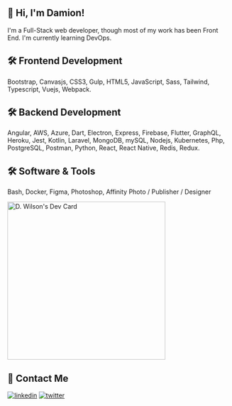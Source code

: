 
## 🚀 Hi, I'm Damion!
I'm a Full-Stack web developer, though most of my work has been Front End. I'm currently learning DevOps.


## 🛠 Frontend Development
Bootstrap, Canvasjs, CSS3, Gulp, HTML5, JavaScript, Sass, Tailwind, Typescript, Vuejs, Webpack.


## 🛠 Backend Development
Angular, AWS, Azure, Dart, Electron, Express, Firebase, Flutter, GraphQL, Heroku, Jest, Kotlin, Laravel, MongoDB, mySQL, Nodejs, Kubernetes, Php, PostgreSQL, Postman, Python, React, React Native, Redis, Redux.



## 🛠 Software & Tools
Bash, Docker, Figma, Photoshop, Affinity Photo / Publisher / Designer


<a href="https://app.daily.dev/dwilsoncoder"><img src="https://api.daily.dev/devcards/v2/RvdIgbaa3.png?type=default&r=end" width="356" alt="D. Wilson's Dev Card"/></a>

## 🔗 Contact Me
[![linkedin](https://img.shields.io/badge/linkedin-0A66C2?style=for-the-badge&logo=linkedin&logoColor=white)](https://www.linkedin.com/in/damion-coder-wilson)
[![twitter](https://img.shields.io/badge/twitter-1DA1F2?style=for-the-badge&logo=twitter&logoColor=white)](https://twitter.com/dwilson_coder)

 
